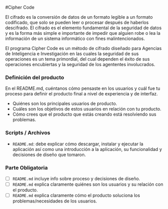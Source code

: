 #Cipher Code


El cifrado es la conversión de datos de un formato legible a un formato codificado,
que solo se pueden leer o procesar después de haberlos descifrado.
El cifrado es el elemento fundamental de la seguridad de datos y es la forma
más simple e importante de impedir que alguien robe o lea la información de un
sistema informático con fines malintencionados.

El programa Cipher Code es un método de cifrado diseñado para Agencias de
Inteligencia e Investigación en las cuales la seguridad de sus operaciones es un
tema primordial, del cual dependen el éxito de sus operaciones encubiertas y la seguridad
de los agententes involucrados.


### Definición del producto

En el README.md, cuéntanos cómo pensaste en los usuarios y cuál fue tu proceso
para definir el producto final a nivel de experiencia y de interfaz.

* Quiénes son los principales usuarios de producto.
* Cuáles son los objetivos de estos usuarios en relación con tu producto.
* Cómo crees que el producto que estás creando está resolviendo sus problemas.



### Scripts / Archivos

* `README.md`: debe explicar cómo descargar, instalar y ejecutar la aplicación
  así como una introducción a la aplicación, su funcionalidad y decisiones de
  diseño que tomaron.



### Parte Obligatoria

* [ ] `README.md` incluye info sobre proceso y decisiones de diseño.
* [ ] `README.md` explica claramente quiénes son los usuarios y su relación con
  el producto.
* [ ] `README.md` explica claramente cómo el producto soluciona los
  problemas/necesidades de los usuarios.

